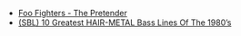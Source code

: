 - [Foo Fighters - The Pretender](https://www.youtube.com/watch?v=nNou21znMGk)
- [(SBL) 10 Greatest HAIR-METAL Bass Lines Of The 1980’s](https://youtu.be/xzLEJ8T24Hk?si=f-YUep4jSV0l__Hj)